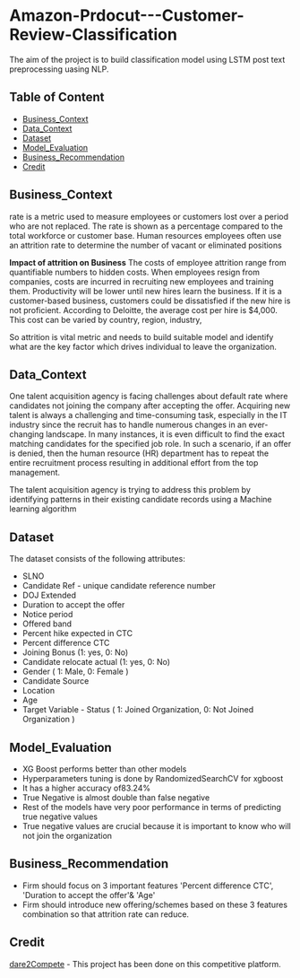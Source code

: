 # Amazon-Prdocut---Customer-Review-Classification

The aim of the project is to build classification model  using LSTM post text preprocessing uasing NLP.

## Table of Content
  * [Business_Context](#Business_Context)
  * [Data_Context](#Data_Context)
  * [Dataset](#Dataset)
  * [Model_Evaluation](#Model_Evaluation)
  * [Business_Recommendation](#Business_Recommendation)
  * [Credit](#Credit)
  
## Business_Context
rate is a metric used to measure employees or customers lost over a period who are not replaced. The rate is shown as a percentage compared to the total workforce or customer base. Human resources employees often use an attrition rate to determine the number of vacant or eliminated positions

**Impact of attrition on Business**
The costs of employee attrition range from quantifiable numbers to hidden costs. When employees resign from companies, costs are incurred in recruiting new employees and training them. Productivity will be lower until new hires learn the business. If it is a customer-based business, customers could be dissatisfied if the new hire is not proficient.
 According to Deloitte, the average cost per hire is $4,000. This cost can be varied by country, region, industry,
 
 So attrition is vital metric and needs to build suitable model and identify what are the key factor which drives individual to leave the organization.
 
 ## Data_Context
 One talent acquisition agency is facing challenges about default rate where candidates not joining the company after accepting the offer. Acquiring new talent is always a challenging and time-consuming task, especially in the IT industry since the recruit has to handle numerous changes in an ever-changing landscape. In many instances, it is even difficult to find the exact matching candidates for the specified job role. In such a scenario, if an offer is denied, then the human resource (HR) department has to repeat the entire recruitment process resulting in additional effort from the top management.
 
 The talent acquisition agency  is trying to address this problem by identifying patterns in their existing candidate records using a Machine learning algorithm
 
 
 ## Dataset
 The dataset consists of the following attributes:

* SLNO
* Candidate Ref - unique candidate reference number
* DOJ Extended
* Duration to accept the offer 
* Notice period
* Offered band 
* Percent hike expected in CTC
* Percent difference CTC
* Joining Bonus (1: yes, 0: No)
* Candidate relocate actual (1: yes, 0: No)
* Gender ( 1: Male, 0: Female )
* Candidate Source
* Location
* Age
* Target Variable - Status ( 1: Joined Organization, 0: Not Joined Organization ) 

 
        


## Model_Evaluation
* XG Boost performs better than other models
* Hyperparameters tuning is done by RandomizedSearchCV for xgboost
* It has a higher accuracy of83.24%
* True Negative is almost double than false negative
* Rest of the models have very poor performance in terms of predicting true negative values
* True negative values are crucial because it is important to know who will not join the organization



## Business_Recommendation
* Firm should focus on 3 important features 'Percent difference CTC', 'Duration to accept the offer'& 'Age'
* Firm should introduce new offering/schemes based on these 3 features combination so that attrition rate can reduce.

## Credit
[dare2Compete](https://https://dare2compete.com/) - This project has been done on this competitive platform.

